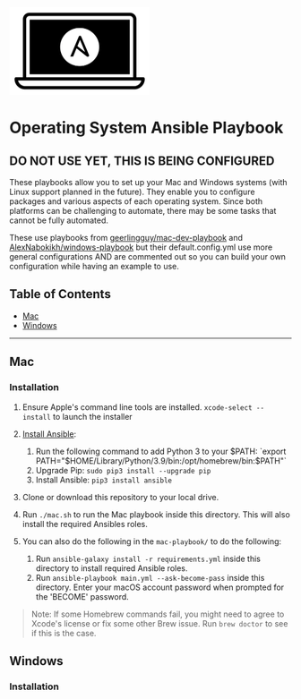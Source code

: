 <img src="https://raw.githubusercontent.com/geerlingguy/mac-dev-playbook/master/files/Mac-Dev-Playbook-Logo.png" width="250" height="156" alt="Ansible Playbook Logo" />

# Operating System Ansible Playbook

## DO NOT USE YET, THIS IS BEING CONFIGURED

These playbooks allow you to set up your Mac and Windows systems (with Linux support planned in the future). They enable you to configure packages and various aspects of each operating system. Since both platforms can be challenging to automate, there may be some tasks that cannot be fully automated.

These use playbooks from [geerlingguy/mac-dev-playbook](https://github.com/geerlingguy/mac-dev-playbook) and [AlexNabokikh/windows-playbook](https://github.com/AlexNabokikh/windows-playbook)  but their default.config.yml use more general configurations AND are commented out so you can build your own configuration while having an example to use.

## Table of Contents
- [Mac](#mac)
- [Windows](#windows)

---


## Mac

### Installation

  1. Ensure Apple's command line tools are installed.
`xcode-select --install` to launch the installer

  2. [Install Ansible](https://docs.ansible.com/ansible/latest/installation_guide/index.html):

     1. Run the following command to add Python 3 to your $PATH: `export PATH="$HOME/Library/Python/3.9/bin:/opt/homebrew/bin:$PATH"`
     2. Upgrade Pip: `sudo pip3 install --upgrade pip`
     3. Install Ansible: `pip3 install ansible`

  3. Clone or download this repository to your local drive.
  4. Run `./mac.sh` to run the Mac playbook inside this directory. This will also install the required Ansibles roles.
  5. You can also do the following in the `mac-playbook/` to do the following:
      1. Run `ansible-galaxy install -r requirements.yml` inside this directory to install required Ansible roles.
      2. Run `ansible-playbook main.yml --ask-become-pass` inside this directory. Enter your macOS account password when prompted for the 'BECOME' password.

> Note: If some Homebrew commands fail, you might need to agree to Xcode's license or fix some other Brew issue. Run `brew doctor` to see if this is the case.

## Windows

### Installation

```
